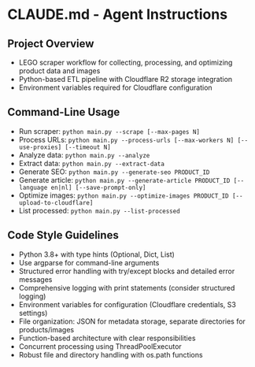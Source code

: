 # CLAUDE.md - Agent Instructions

## Project Overview
- LEGO scraper workflow for collecting, processing, and optimizing product data and images
- Python-based ETL pipeline with Cloudflare R2 storage integration
- Environment variables required for Cloudflare configuration

## Command-Line Usage
- Run scraper: `python main.py --scrape [--max-pages N]`
- Process URLs: `python main.py --process-urls [--max-workers N] [--use-proxies] [--timeout N]`
- Analyze data: `python main.py --analyze`
- Extract data: `python main.py --extract-data`
- Generate SEO: `python main.py --generate-seo PRODUCT_ID`
- Generate article: `python main.py --generate-article PRODUCT_ID [--language en|nl] [--save-prompt-only]`
- Optimize images: `python main.py --optimize-images PRODUCT_ID [--upload-to-cloudflare]`
- List processed: `python main.py --list-processed`

## Code Style Guidelines
- Python 3.8+ with type hints (Optional, Dict, List)
- Use argparse for command-line arguments
- Structured error handling with try/except blocks and detailed error messages
- Comprehensive logging with print statements (consider structured logging)
- Environment variables for configuration (Cloudflare credentials, S3 settings)
- File organization: JSON for metadata storage, separate directories for products/images
- Function-based architecture with clear responsibilities
- Concurrent processing using ThreadPoolExecutor
- Robust file and directory handling with os.path functions